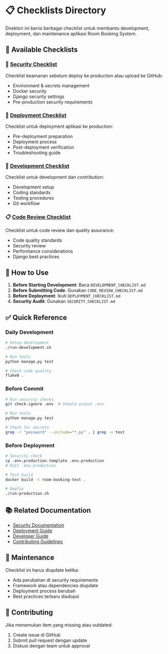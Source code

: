 # 📋 Checklists Directory

Direktori ini berisi berbagai checklist untuk membantu development, deployment, dan maintenance aplikasi Room Booking System.

## 📁 Available Checklists

### 🔐 [Security Checklist](SECURITY_CHECKLIST.md)
Checklist keamanan sebelum deploy ke production atau upload ke GitHub:
- Environment & secrets management
- Docker security
- Django security settings
- Pre-production security requirements

### 🚀 [Deployment Checklist](DEPLOYMENT_CHECKLIST.md)
Checklist untuk deployment aplikasi ke production:
- Pre-deployment preparation
- Deployment process
- Post-deployment verification
- Troubleshooting guide

### 🔄 [Development Checklist](DEVELOPMENT_CHECKLIST.md)
Checklist untuk development dan contribution:
- Development setup
- Coding standards
- Testing procedures
- Git workflow

### 📋 [Code Review Checklist](CODE_REVIEW_CHECKLIST.md)
Checklist untuk code review dan quality assurance:
- Code quality standards
- Security review
- Performance considerations
- Django best practices

## 🎯 How to Use

1. **Before Starting Development**: Baca `DEVELOPMENT_CHECKLIST.md`
2. **Before Submitting Code**: Gunakan `CODE_REVIEW_CHECKLIST.md`
3. **Before Deployment**: Ikuti `DEPLOYMENT_CHECKLIST.md`
4. **Security Audit**: Gunakan `SECURITY_CHECKLIST.md`

## ✅ Quick Reference

### Daily Development
```bash
# Setup development
./run-development.sh

# Run tests
python manage.py test

# Check code quality
flake8 .
```

### Before Commit
```bash
# Run security checks
git check-ignore .env  # Should output .env

# Run tests
python manage.py test

# Check for secrets
grep -r "password" --include="*.py" . | grep -v test
```

### Before Deployment
```bash
# Security check
cp .env.production.template .env.production
# Edit .env.production

# Test build
docker build -t room-booking-test .

# Deploy
./run-production.sh
```

## 📚 Related Documentation

- [Security Documentation](../docs/SECURITY.md)
- [Deployment Guide](../docs/DEPLOYMENT.md)
- [Developer Guide](../docs/DEVELOPER.md)
- [Contributing Guidelines](../docs/CONTRIBUTING.md)

## 🔄 Maintenance

Checklist ini harus diupdate ketika:
- Ada perubahan di security requirements
- Framework atau dependencies diupdate
- Deployment process berubah
- Best practices terbaru diadopsi

## 📝 Contributing

Jika menemukan item yang missing atau outdated:
1. Create issue di GitHub
2. Submit pull request dengan update
3. Diskusi dengan team untuk approval
